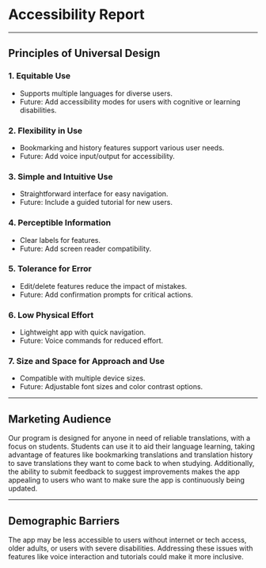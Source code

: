# Accessibility Report

---

## Principles of Universal Design

### 1. Equitable Use
- Supports multiple languages for diverse users.
- Future: Add accessibility modes for users with cognitive or learning disabilities.

### 2. Flexibility in Use
- Bookmarking and history features support various user needs.
- Future: Add voice input/output for accessibility.

### 3. Simple and Intuitive Use
- Straightforward interface for easy navigation.
- Future: Include a guided tutorial for new users.

### 4. Perceptible Information
- Clear labels for features.
- Future: Add screen reader compatibility.

### 5. Tolerance for Error
- Edit/delete features reduce the impact of mistakes.
- Future: Add confirmation prompts for critical actions.

### 6. Low Physical Effort
- Lightweight app with quick navigation.
- Future: Voice commands for reduced effort.

### 7. Size and Space for Approach and Use
- Compatible with multiple device sizes.
- Future: Adjustable font sizes and color contrast options.

---

## Marketing Audience

Our program is designed for anyone in need of 
reliable translations, with a focus on students. 
Students can use it to aid their language learning, 
taking advantage of features like bookmarking translations and 
translation history to save translations they want to come back to
when studying. 
Additionally, the ability to submit feedback to suggest improvements 
makes the app appealing to users who want to make sure the app is continuously
being updated.

---

## Demographic Barriers

The app may be less accessible to users without internet or tech access, older adults, or users with severe disabilities. Addressing these issues with features like voice interaction and tutorials could make it more inclusive.